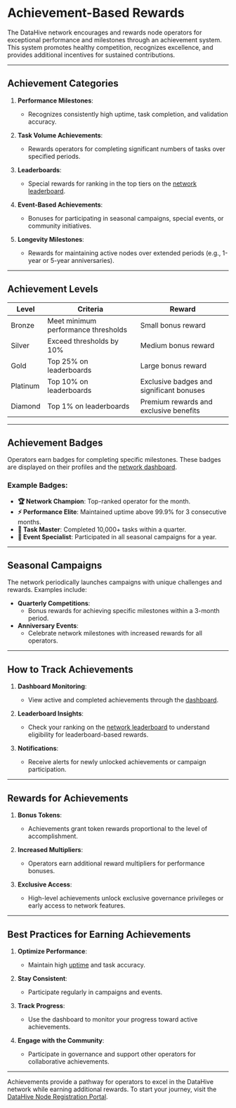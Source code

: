 # Achievement-Based Rewards

The DataHive network encourages and rewards node operators for exceptional performance and milestones through an achievement system. This system promotes healthy competition, recognizes excellence, and provides additional incentives for sustained contributions.

---

## Achievement Categories

1. **Performance Milestones**:
   - Recognizes consistently high uptime, task completion, and validation accuracy.

2. **Task Volume Achievements**:
   - Rewards operators for completing significant numbers of tasks over specified periods.

3. **Leaderboards**:
   - Special rewards for ranking in the top tiers on the [network leaderboard](/docs/onboarding/performance/ranking.md).

4. **Event-Based Achievements**:
   - Bonuses for participating in seasonal campaigns, special events, or community initiatives.

5. **Longevity Milestones**:
   - Rewards for maintaining active nodes over extended periods (e.g., 1-year or 5-year anniversaries).

---

## Achievement Levels

| **Level**         | **Criteria**                                | **Reward**                                |
|--------------------|---------------------------------------------|------------------------------------------|
| Bronze            | Meet minimum performance thresholds         | Small bonus reward                       |
| Silver            | Exceed thresholds by 10%                   | Medium bonus reward                      |
| Gold              | Top 25% on leaderboards                    | Large bonus reward                       |
| Platinum          | Top 10% on leaderboards                    | Exclusive badges and significant bonuses |
| Diamond           | Top 1% on leaderboards                     | Premium rewards and exclusive benefits   |

---

## Achievement Badges

Operators earn badges for completing specific milestones. These badges are displayed on their profiles and the [network dashboard](/docs/onboarding/dashboard.md).

### Example Badges:
- **🏆 Network Champion**: Top-ranked operator for the month.
- **⚡ Performance Elite**: Maintained uptime above 99.9% for 3 consecutive months.
- **🌟 Task Master**: Completed 10,000+ tasks within a quarter.
- **🎯 Event Specialist**: Participated in all seasonal campaigns for a year.

---

## Seasonal Campaigns

The network periodically launches campaigns with unique challenges and rewards. Examples include:
- **Quarterly Competitions**:
  - Bonus rewards for achieving specific milestones within a 3-month period.
- **Anniversary Events**:
  - Celebrate network milestones with increased rewards for all operators.

---

## How to Track Achievements

1. **Dashboard Monitoring**:
   - View active and completed achievements through the [dashboard](/docs/onboarding/dashboard.md).

2. **Leaderboard Insights**:
   - Check your ranking on the [network leaderboard](/docs/onboarding/performance/ranking.md) to understand eligibility for leaderboard-based rewards.

3. **Notifications**:
   - Receive alerts for newly unlocked achievements or campaign participation.

---

## Rewards for Achievements

1. **Bonus Tokens**:
   - Achievements grant token rewards proportional to the level of accomplishment.

2. **Increased Multipliers**:
   - Operators earn additional reward multipliers for performance bonuses.

3. **Exclusive Access**:
   - High-level achievements unlock exclusive governance privileges or early access to network features.

---

## Best Practices for Earning Achievements

1. **Optimize Performance**:
   - Maintain high [uptime](/docs/onboarding/performance/uptime.md) and task accuracy.

2. **Stay Consistent**:
   - Participate regularly in campaigns and events.

3. **Track Progress**:
   - Use the dashboard to monitor your progress toward active achievements.

4. **Engage with the Community**:
   - Participate in governance and support other operators for collaborative achievements.

---

Achievements provide a pathway for operators to excel in the DataHive network while earning additional rewards. To start your journey, visit the [DataHive Node Registration Portal](https://www.datahive.network/nodes).
